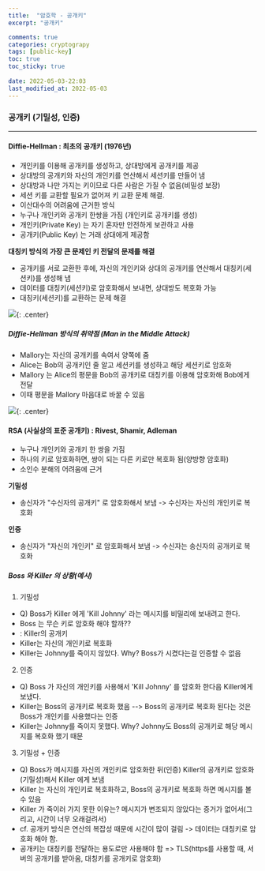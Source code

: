 ```yaml
---
title:  "암호학 - 공개키"
excerpt: "공개키"

comments: true
categories: cryptograpy
tags: [public-key]
toc: true
toc_sticky: true
 
date: 2022-05-03-22:03
last_modified_at: 2022-05-03
---
```


### 공개키 (기밀성, 인증)
* * *
#### Diffie-Hellman : 최초의 공개키 (1976년)
- 개인키를 이용해 공개키를 생성하고, 상대방에게 공개키를 제공
- 상대방의 공개키와 자신의 개인키를 연산해서 세션키를 만들어 냄
- 상대방과 나만 가지는 키이므로 다른 사람은 가질 수 없음(비밀성 보장)
- 세션 키를 교환할 필요가 없어져 키 교환 문제 해결.
- 이산대수의 어려움에 근거한 방식
- 누구나 개인키와 공개키 한쌍을 가짐 (개인키로 공개키를 생성)
- 개인키(Private Key) 는 자기 혼자만 안전하게 보관하고 사용
- 공개키(Public Key) 는 거래 상대에게 제공함

**대칭키 방식의 가장 큰 문제인 키 전달의 문제를 해결**
- 공개키를 서로 교환한 후에, 자신의 개인키와 상대의 공개키를 연산해서 대칭키(세션키)를 생성해 냄
- 데이터를 대칭키(세션키)로 암호화해서 보내면, 상대방도 복호화 가능
- 대칭키(세션키)를 교환하는 문제 해결

![](../../assets/images/20220523-180032.png){: .center}

##### Diffie-Hellman 방식의 취약점 (Man in the Middle Attack)

- Mallory는 자신의 공개키를 속여서 양쪽에 줌
- Alice는 Bob의 공개키인 줄 알고 세션키를 생성하고 해당 세션키로 암호화
- Mallory 는 Alice의 평문을 Bob의 공개키로 대칭키를 이용해 암호화해 Bob에게 전달
- 이때 평문을 Mallory 마음대로 바꿀 수 있음

![](../../assets/images/20220523-180109.png){: .center}

#### RSA (사실상의 표준 공개키) : Rivest, Shamir, Adleman
- 누구나 개인키와 공개키 한 쌍을 가짐
- 하나의 키로 암호화하면, 쌍이 되는 다른 키로만 복호화 됨(양방향 암호화)
- 소인수 분해의 어려움에 근거

**기밀성**
- 송신자가 "수신자의 공개키" 로 암호화해서 보냄 -> 수신자는 자신의 개인키로 복호화

**인증**
- 송신자가 "자신의 개인키" 로 암호화해서 보냄 -> 수신자는 송신자의 공개키로 복호화

##### Boss 와 Killer 의 상황(예시)

1. 기밀성
- Q) Boss가 Killer 에게 'Kill Johnny' 라는 메시지를 비밀리에 보내려고 한다.
- Boss 는 무슨 키로 암호화 해야 할까??
- : Killer의 공개키
- Killer는 자신의 개인키로 복호화
- Killer는 Johnny를 죽이지 않았다. Why? Boss가 시켰다는걸 인증할 수 없음

2. 인증
- Q) Boss 가 자신의 개인키를 사용해서 'Kill Johnny' 를 암호화 한다음 Killer에게 보냈다.
- Killer는 Boss의 공개키로 복호화 했음
--> Boss의 공개키로 복호화 된다는 것은 Boss가 개인키를 사용했다는 인증
- Killer는 Johnny를 죽이지 못했다. Why? Johnny도 Boss의 공개키로 해당 메시지를 복호화 했기 때문

3. 기밀성 + 인증
- Q) Boss가 메시지를 자신의 개인키로 암호화한 뒤(인증) Killer의 공개키로 암호화(기밀성)해서 Killer 에게 보냄
- Killer 는 자신의 개인키로 복호화하고, Boss의 공개키로 복호화 하면 메시지를 볼 수 있음
- Killer 가 죽이러 가지 못한 이유는? 메시지가 변조되지 않았다는 증거가 없어서(그리고, 시간이 너무 오래걸려서)
- cf. 공개키 방식은 연산의 복잡성 때문에 시간이 많이 걸림 -> 데이터는 대칭키로 암호화 해야 함.
- 공개키는 대칭키를 전달하는 용도로만 사용해야 함 => TLS(https를 사용할 때, 서버의 공개키를 받아옴, 대칭키를 공개키로 암호화)